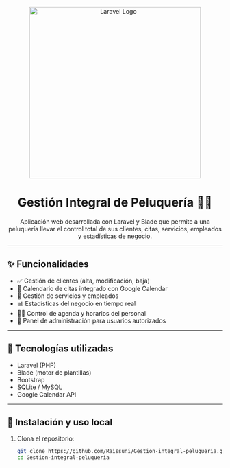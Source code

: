 <p align="center">
  <a href="https://laravel.com" target="_blank">
    <img src="https://raw.githubusercontent.com/laravel/art/master/logo-lockup/5%20SVG/2%20CMYK/1%20Full%20Color/laravel-logolockup-cmyk-red.svg" width="400" alt="Laravel Logo">
  </a>
</p>

<h1 align="center">Gestión Integral de Peluquería 💇‍♀️</h1>

<p align="center">
  Aplicación web desarrollada con Laravel y Blade que permite a una peluquería llevar el control total de sus clientes, citas, servicios, empleados y estadísticas de negocio.
</p>

---

## ✨ Funcionalidades

- ✅ Gestión de clientes (alta, modificación, baja)
- 📅 Calendario de citas integrado con Google Calendar
- 🧾 Gestión de servicios y empleados
- 📊 Estadísticas del negocio en tiempo real
- 🧑‍💼 Control de agenda y horarios del personal
- 💬 Panel de administración para usuarios autorizados

---

## 🧰 Tecnologías utilizadas

- Laravel (PHP)
- Blade (motor de plantillas)
- Bootstrap
- SQLite / MySQL
- Google Calendar API

---

## 🚀 Instalación y uso local

1. Clona el repositorio:
   ```bash
   git clone https://github.com/Raissuni/Gestion-integral-peluqueria.git
   cd Gestion-integral-peluqueria
